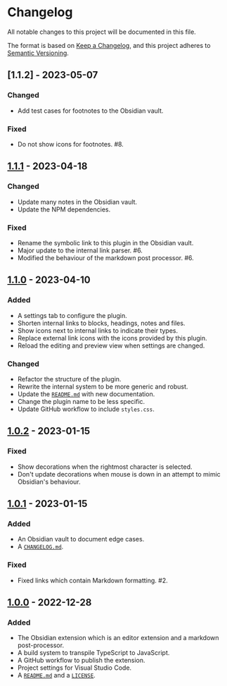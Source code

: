 # Changelog

All notable changes to this project will be documented in this file.

The format is based on [Keep a Changelog](https://keepachangelog.com/en/1.0.0/), and this project adheres to [Semantic Versioning](https://semver.org/spec/v2.0.0.html).

## [1.1.2] - 2023-05-07

### Changed

- Add test cases for footnotes to the Obsidian vault.

### Fixed

- Do not show icons for footnotes. #8.

## [1.1.1] - 2023-04-18

### Changed

- Update many notes in the Obsidian vault.
- Update the NPM dependencies.

### Fixed

- Rename the symbolic link to this plugin in the Obsidian vault.
- Major update to the internal link parser. #6.
- Modified the behaviour of the markdown post processor. #6.

## [1.1.0] - 2023-04-10

### Added

- A settings tab to configure the plugin.
- Shorten internal links to blocks, headings, notes and files.
- Show icons next to internal links to indicate their types.
- Replace external link icons with the icons provided by this plugin.
- Reload the editing and preview view when settings are changed.

### Changed

- Refactor the structure of the plugin.
- Rewrite the internal system to be more generic and robust.
- Update the [`README.md`](./README.md) with new documentation.
- Change the plugin name to be less specific.
- Update GitHub workflow to include `styles.css`.

## [1.0.2] - 2023-01-15

### Fixed

- Show decorations when the rightmost character is selected.
- Don't update decorations when mouse is down in an attempt to mimic Obsidian's behaviour.

## [1.0.1] - 2023-01-15

### Added

- An Obsidian vault to document edge cases.
- A [`CHANGELOG.md`](./CHANGELOG.md).

### Fixed

- Fixed links which contain Markdown formatting. #2.

## [1.0.0] - 2022-12-28

### Added

- The Obsidian extension which is an editor extension and a markdown post-processor.
- A build system to transpile TypeScript to JavaScript.
- A GitHub workflow to publish the extension.
- Project settings for Visual Studio Code.
- A [`README.md`](./README.md) and a [`LICENSE`](./LICENSE).

[1.1.1]: https://github.com/scottwillmoore/obsidian-short-internal-links-to-headings/releases/tag/v1.1.1
[1.1.0]: https://github.com/scottwillmoore/obsidian-short-internal-links-to-headings/releases/tag/v1.1.0
[1.0.2]: https://github.com/scottwillmoore/obsidian-short-internal-links-to-headings/releases/tag/v1.0.2
[1.0.1]: https://github.com/scottwillmoore/obsidian-short-internal-links-to-headings/releases/tag/v1.0.1
[1.0.0]: https://github.com/scottwillmoore/obsidian-short-internal-links-to-headings/releases/tag/v1.0.0
